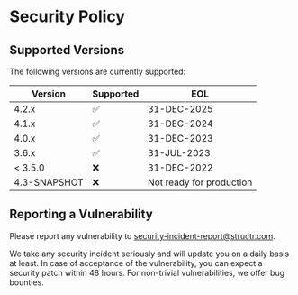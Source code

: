 # Security Policy

## Supported Versions

The following versions are currently supported:

| Version | Supported          | EOL
| ------- | ------------------ |--------------
| 4.2.x   | :white_check_mark: | 31-DEC-2025
| 4.1.x   | :white_check_mark: | 31-DEC-2024
| 4.0.x   | :white_check_mark: | 31-DEC-2023
| 3.6.x   | :white_check_mark: | 31-JUL-2023
| < 3.5.0 | :x:                | 31-DEC-2022
| 4.3-SNAPSHOT  | :x:          | Not ready for production

## Reporting a Vulnerability

Please report any vulnerability to security-incident-report@structr.com.

We take any security incident seriously and will update you on a daily basis at least.
In case of acceptance of the vulnerability, you can expect a security patch within 48 hours.
For non-trivial vulnerabilities, we offer bug bounties.
